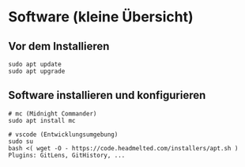 # Software (kleine Übersicht)

## Vor dem Installieren
```
sudo apt update
sudo apt upgrade
```
## Software installieren und konfigurieren
```
# mc (Midnight Commander)
sudo apt install mc

# vscode (Entwicklungsumgebung)
sudo su
bash <( wget -O - https://code.headmelted.com/installers/apt.sh )
Plugins: GitLens, GitHistory, ...
```
